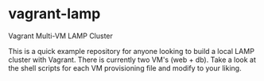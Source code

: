 # vagrant-lamp
Vagrant Multi-VM LAMP Cluster

This is a quick example repository for anyone looking to build a local LAMP cluster with Vagrant. There is currently two VM's (web + db). Take a look at the shell scripts for each VM provisioning file and modify to your liking.